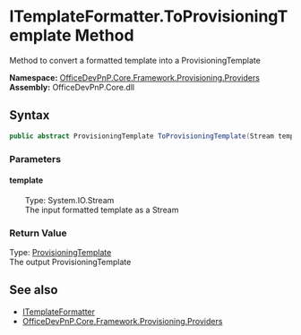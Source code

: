 # ITemplateFormatter.ToProvisioningTemplate Method  
 Method to convert a formatted template into a ProvisioningTemplate   

**Namespace:** [OfficeDevPnP.Core.Framework.Provisioning.Providers](OfficeDevPnP.Core.Framework.Provisioning.Providers.md)  
**Assembly:** OfficeDevPnP.Core.dll  
## Syntax
```C#
public abstract ProvisioningTemplate ToProvisioningTemplate(Stream template)
```
### Parameters
#### template  
&emsp;&emsp;Type: System.IO.Stream  
&emsp;&emsp;The input formatted template as a Stream  

  

### Return Value
Type: [ProvisioningTemplate](OfficeDevPnP.Core.Framework.Provisioning.Model.ProvisioningTemplate.md)  
The output ProvisioningTemplate  


## See also
- [ITemplateFormatter](OfficeDevPnP.Core.Framework.Provisioning.Providers.ITemplateFormatter.md) 
- [OfficeDevPnP.Core.Framework.Provisioning.Providers](OfficeDevPnP.Core.Framework.Provisioning.Providers.md) 
